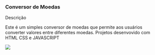 
### Conversor de Moedas

Descrição <br>

Este é um simples conversor de moedas que permite aos usuários converter valores entre diferentes moedas. 
Projetos desenvovido com HTML CSS e JAVASCRIPT 

<img src=" ![image](https://github.com/Afonsohhenrique/Conversor-de-moedas/assets/113367966/cdd7647e-7b6a-45ca-8a18-d49bab82a6b3)" />

